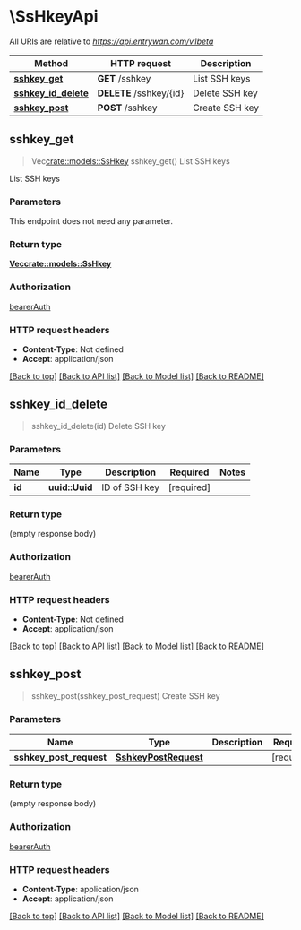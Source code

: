 # \SsHkeyApi

All URIs are relative to *https://api.entrywan.com/v1beta*

Method | HTTP request | Description
------------- | ------------- | -------------
[**sshkey_get**](SsHkeyApi.md#sshkey_get) | **GET** /sshkey | List SSH keys
[**sshkey_id_delete**](SsHkeyApi.md#sshkey_id_delete) | **DELETE** /sshkey/{id} | Delete SSH key
[**sshkey_post**](SsHkeyApi.md#sshkey_post) | **POST** /sshkey | Create SSH key



## sshkey_get

> Vec<crate::models::SsHkey> sshkey_get()
List SSH keys

List SSH keys

### Parameters

This endpoint does not need any parameter.

### Return type

[**Vec<crate::models::SsHkey>**](SSHkey.md)

### Authorization

[bearerAuth](../README.md#bearerAuth)

### HTTP request headers

- **Content-Type**: Not defined
- **Accept**: application/json

[[Back to top]](#) [[Back to API list]](../README.md#documentation-for-api-endpoints) [[Back to Model list]](../README.md#documentation-for-models) [[Back to README]](../README.md)


## sshkey_id_delete

> sshkey_id_delete(id)
Delete SSH key

### Parameters


Name | Type | Description  | Required | Notes
------------- | ------------- | ------------- | ------------- | -------------
**id** | **uuid::Uuid** | ID of SSH key | [required] |

### Return type

 (empty response body)

### Authorization

[bearerAuth](../README.md#bearerAuth)

### HTTP request headers

- **Content-Type**: Not defined
- **Accept**: application/json

[[Back to top]](#) [[Back to API list]](../README.md#documentation-for-api-endpoints) [[Back to Model list]](../README.md#documentation-for-models) [[Back to README]](../README.md)


## sshkey_post

> sshkey_post(sshkey_post_request)
Create SSH key

### Parameters


Name | Type | Description  | Required | Notes
------------- | ------------- | ------------- | ------------- | -------------
**sshkey_post_request** | [**SshkeyPostRequest**](SshkeyPostRequest.md) |  | [required] |

### Return type

 (empty response body)

### Authorization

[bearerAuth](../README.md#bearerAuth)

### HTTP request headers

- **Content-Type**: application/json
- **Accept**: application/json

[[Back to top]](#) [[Back to API list]](../README.md#documentation-for-api-endpoints) [[Back to Model list]](../README.md#documentation-for-models) [[Back to README]](../README.md)

